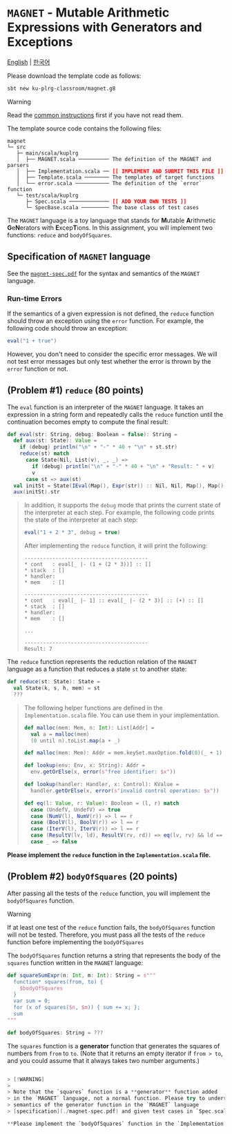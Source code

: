 # `MAGNET` - Mutable Arithmetic Expressions with Generators and Exceptions

[English](./README.md) | [한국어](./README.ko.md)

Please download the template code as follows:
```bash
sbt new ku-plrg-classroom/magnet.g8
```

> [!WARNING]
>
> Read the [common instructions](https://github.com/ku-plrg-classroom/docs/blob/main/README.md) first if you have not read them.

The template source code contains the following files:
<pre><code>magnet
└─ src
   ├─ main/scala/kuplrg
   │  ├── MAGNET.scala ────────── The definition of the MAGNET and parsers
   │  ├── Implementation.scala ── <b style='color:red;'>[[ IMPLEMENT AND SUBMIT THIS FILE ]]</b>
   │  ├── Template.scala ──────── The templates of target functions
   │  └── error.scala ─────────── The definition of the `error` function
   └─ test/scala/kuplrg
      ├─ Spec.scala ───────────── <b style='color:red;'>[[ ADD YOUR OWN TESTS ]]</b>
      └─ SpecBase.scala ───────── The base class of test cases</code></pre>

The `MAGNET` language is a toy language that stands for **M**utable
**A**rithmetic **G**e**N**erators with **E**xcep**T**ions. In this assignment,
you will implement two functions: `reduce` and `bodyOfSquares`.

## Specification of `MAGNET` language

See the [`magnet-spec.pdf`](./magnet-spec.pdf) for the syntax and semantics of
the `MAGNET` language.

### Run-time Errors

If the semantics of a given expression is not defined, the `reduce` function
should throw an exception using the `error` function.  For example, the
following code should throw an exception:
```scala
eval("1 + true")
```
However, you don't need to consider the specific error messages.  We will not
test error messages but only test whether the error is thrown by the `error`
function or not.


## (Problem #1) `reduce` (80 points)

The `eval` function is an interpreter of the `MAGNET` language. It takes an
expression in a string form and repeatedly calls the `reduce` function until the
continuation becomes empty to compute the final result:
```scala
def eval(str: String, debug: Boolean = false): String =
  def aux(st: State): Value =
    if (debug) println("\n" + "-" * 40 + "\n" + st.str)
    reduce(st) match
      case State(Nil, List(v), _, _) =>
        if (debug) println("\n" + "-" * 40 + "\n" + "Result: " + v)
        v
      case st => aux(st)
  val initSt = State(IEval(Map(), Expr(str)) :: Nil, Nil, Map(), Map())
  aux(initSt).str
```
> In addition, it supports the `debug` mode that prints the current state of the
> interpreter at each step.  For example, the following code prints the state of
> the interpreter at each step:
> ```scala
> eval("1 + 2 * 3", debug = true)
> ```
> After implementing the `reduce` function, it will print the following:
> ```
> ----------------------------------------
> * cont   : eval[_ |- (1 + (2 * 3))] :: []
> * stack  : []
> * handler:
> * mem    : []
> 
> ----------------------------------------
> * cont   : eval[_ |- 1] :: eval[_ |- (2 * 3)] :: (+) :: []
> * stack  : []
> * handler:
> * mem    : []
> 
> ...
> 
> ----------------------------------------
> Result: 7
> ```

The `reduce` function represents the reduction relation of the `MAGNET` language
as a function that reduces a state `st` to another state:
```scala
def reduce(st: State): State =
  val State(k, s, h, mem) = st
  ???
```

> The following helper functions are defined in the `Implementation.scala` file.
> You can use them in your implementation.
> ```scala
> def malloc(mem: Mem, n: Int): List[Addr] =
>   val a = malloc(mem)
>   (0 until n).toList.map(a + _)
>
> def malloc(mem: Mem): Addr = mem.keySet.maxOption.fold(0)(_ + 1)
>
> def lookup(env: Env, x: String): Addr =
>   env.getOrElse(x, error(s"free identifier: $x"))
>
> def lookup(handler: Handler, x: Control): KValue =
>   handler.getOrElse(x, error(s"invalid control operation: $x"))
>
> def eq(l: Value, r: Value): Boolean = (l, r) match
>   case (UndefV, UndefV) => true
>   case (NumV(l), NumV(r)) => l == r
>   case (BoolV(l), BoolV(r)) => l == r
>   case (IterV(l), IterV(r)) => l == r
>   case (ResultV(lv, ld), ResultV(rv, rd)) => eq(lv, rv) && ld == rd
>   case _ => false
> ```

**Please implement the `reduce` function in the `Implementation.scala` file.**


## (Problem #2) `bodyOfSquares` (20 points)

After passing all the tests of the `reduce` function, you will implement the
`bodyOfSquares` function.

> [!WARNING]
>
> If at least one test of the `reduce` function fails, the
> `bodyOfSquares` function will not be tested.  Therefore, you must pass all the
> tests of the `reduce` function before implementing the `bodyOfSquares`

The `bodyOfSquares` function returns a string that represents the body of the
`squares` function written in the `MAGNET` language:
```scala
def squareSumExpr(n: Int, m: Int): String = s"""
  function* squares(from, to) {
    $bodyOfSquares
  }
  var sum = 0;
  for (x of squares($n, $m)) { sum += x; };
  sum
"""

def bodyOfSquares: String = ???
```
The `squares` function is a **generator** function that generates the squares of
numbers from `from` to `to`. (Note that it returns an empty iterator if `from >
to`, and you could assume that it always takes two number arguments.)
```scala

> [!WARNING]
>
> Note that the `squares` function is a **generator** function added
> in the `MAGNET` language, not a normal function. Please try to understand the
> semantics of the generator function in the `MAGNET` language
> [specification](./magnet-spec.pdf) and given test cases in `Spec.scala`.

**Please implement the `bodyOfSquares` function in the `Implementation.scala`**
